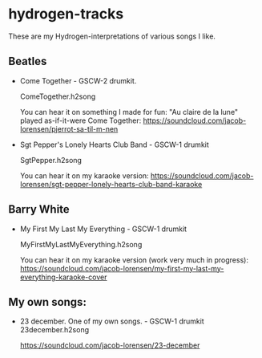 hydrogen-tracks
===============


These are my Hydrogen-interpretations of various songs I like. 

Beatles
-------------------
* Come Together - GSCW-2 drumkit.

  ComeTogether.h2song

  You can hear it on something I made for fun: "Au claire de la lune"
  played as-if-it-were Come Together:
  https://soundcloud.com/jacob-lorensen/pjerrot-sa-til-m-nen

* Sgt Pepper's Lonely Hearts Club Band - GSCW-1 drumkit 

  SgtPepper.h2song

  You can hear it on my karaoke version:
  https://soundcloud.com/jacob-lorensen/sgt-pepper-lonely-hearts-club-band-karaoke

Barry White
---------------------

* My First My Last My Everything - GSCW-1 drumkit

  MyFirstMyLastMyEverything.h2song

  You can hear it on my karaoke version (work very much in progress):
  https://soundcloud.com/jacob-lorensen/my-first-my-last-my-everything-karaoke-cover

My own songs:
-------------------
* 23 december. One of my own songs.  - GSCW-1 drumkit 
  23december.h2song

  https://soundcloud.com/jacob-lorensen/23-december
